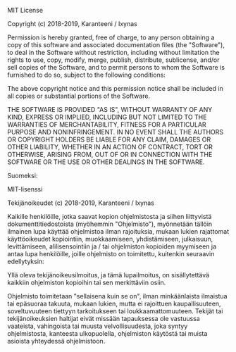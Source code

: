 MIT License

Copyright (c) 2018-2019, Karanteeni / Ixynas

Permission is hereby granted, free of charge, to any person obtaining a copy
of this software and associated documentation files (the "Software"), to deal
in the Software without restriction, including without limitation the rights
to use, copy, modify, merge, publish, distribute, sublicense, and/or sell
copies of the Software, and to permit persons to whom the Software is
furnished to do so, subject to the following conditions:

The above copyright notice and this permission notice shall be included in all
copies or substantial portions of the Software.

THE SOFTWARE IS PROVIDED "AS IS", WITHOUT WARRANTY OF ANY KIND, EXPRESS OR
IMPLIED, INCLUDING BUT NOT LIMITED TO THE WARRANTIES OF MERCHANTABILITY,
FITNESS FOR A PARTICULAR PURPOSE AND NONINFRINGEMENT. IN NO EVENT SHALL THE
AUTHORS OR COPYRIGHT HOLDERS BE LIABLE FOR ANY CLAIM, DAMAGES OR OTHER
LIABILITY, WHETHER IN AN ACTION OF CONTRACT, TORT OR OTHERWISE, ARISING FROM,
OUT OF OR IN CONNECTION WITH THE SOFTWARE OR THE USE OR OTHER DEALINGS IN THE
SOFTWARE.

Suomeksi:

MIT-lisenssi

Tekijänoikeudet (c) 2018-2019, Karanteeni / Ixynas

Kaikille henkilöille, jotka saavat kopion ohjelmistosta ja siihen liittyvistä dokumenttitiedostoista (myöhemmin "Ohjelmisto"), myönnetään tällöin ilmainen lupa käyttää ohjelmistoa ilman rajoituksia, mukaan lukien rajattomat käyttöoikeudet kopiointiin, muokkaamiseen, yhdistämiseen, julkaisuun, levittämiseen, alilisensointiin ja / tai ohjelmiston kopioiden myymiseen ja antaa lupa henkilöille, joille ohjelmisto on toimitettu, kuitenkin seuraavin edellytyksin:

Yllä oleva tekijänoikeusilmoitus, ja tämä lupailmoitus, on sisällytettävä kaikkiin ohjelmiston kopioihin tai sen merkittäviin osiin.

Ohjelmisto toimitetaan "sellaisena kuin se on", ilman minkäänlaista ilmaistua tai epäsuoraa takuuta, mukaan lukien, mutta ei rajoittuen kaupallisuuteen, soveltuvuuteen tiettyyn tarkoitukseen tai loukkaamattomuuteen. Tekijät tai tekijänoikeuksien haltijat eivät missään tapauksessa ole vastuussa vaateista, vahingoista tai muusta velvollisuudesta, joka syntyy ohjelmistosta, kanteesta ulkopuolella, ohjelmiston käytöstä tai muista asioista yhteydessä ohjelmistoon.